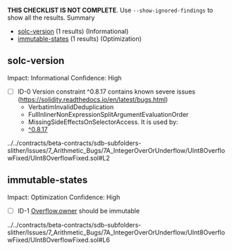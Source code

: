 **THIS CHECKLIST IS NOT COMPLETE**. Use `--show-ignored-findings` to show all the results.
Summary
 - [solc-version](#solc-version) (1 results) (Informational)
 - [immutable-states](#immutable-states) (1 results) (Optimization)
## solc-version
Impact: Informational
Confidence: High
 - [ ] ID-0
Version constraint ^0.8.17 contains known severe issues (https://solidity.readthedocs.io/en/latest/bugs.html)
	- VerbatimInvalidDeduplication
	- FullInlinerNonExpressionSplitArgumentEvaluationOrder
	- MissingSideEffectsOnSelectorAccess.
It is used by:
	- [^0.8.17](../../contracts/beta-contracts/sdb-subfolders-slither/Issues/7_Arithmetic_Bugs/7A_IntegerOverOrUnderflow/UInt8OverflowFixed/UInt8OverflowFixed.sol#L2)

../../contracts/beta-contracts/sdb-subfolders-slither/Issues/7_Arithmetic_Bugs/7A_IntegerOverOrUnderflow/UInt8OverflowFixed/UInt8OverflowFixed.sol#L2


## immutable-states
Impact: Optimization
Confidence: High
 - [ ] ID-1
[Overflow.owner](../../contracts/beta-contracts/sdb-subfolders-slither/Issues/7_Arithmetic_Bugs/7A_IntegerOverOrUnderflow/UInt8OverflowFixed/UInt8OverflowFixed.sol#L6) should be immutable 

../../contracts/beta-contracts/sdb-subfolders-slither/Issues/7_Arithmetic_Bugs/7A_IntegerOverOrUnderflow/UInt8OverflowFixed/UInt8OverflowFixed.sol#L6



